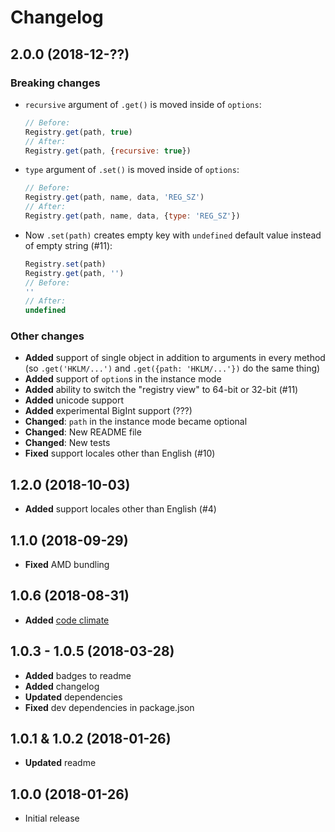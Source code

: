 # Changelog


## 2.0.0 (2018-12-??)

### Breaking changes
- `recursive` argument of `.get()` is moved inside of `options`:
  ```js
  // Before:
  Registry.get(path, true)
  // After:
  Registry.get(path, {recursive: true})
  ```
- `type` argument of `.set()` is moved inside of `options`:
  ```js
  // Before:
  Registry.get(path, name, data, 'REG_SZ')
  // After:
  Registry.get(path, name, data, {type: 'REG_SZ'})
  ```
- Now `.set(path)` creates empty key with `undefined` default value instead of empty string (#11):
  ```js
  Registry.set(path)
  Registry.get(path, '')
  // Before:
  ''
  // After:
  undefined
  ```


### Other changes
- **Added** support of single object in addition to arguments in every method (so `.get('HKLM/...')` and `.get({path: 'HKLM/...'})` do the same thing)
- **Added** support of `option`s in the instance mode
- **Added** ability to switch the "registry view" to 64-bit or 32-bit (#11)
- **Added** unicode support
- **Added** experimental BigInt support (???)
- **Changed**: `path` in the instance mode became optional
- **Changed**: New README file
- **Changed**: New tests
- **Fixed** support locales other than English (#10)


## 1.2.0 (2018-10-03)

- **Added** support locales other than English (#4)


## 1.1.0 (2018-09-29)

- **Fixed** AMD bundling


## 1.0.6 (2018-08-31)

- **Added** [code climate](https://codeclimate.com/github/MikeKovarik/rage-edit)


## 1.0.3 - 1.0.5 (2018-03-28)

- **Added** badges to readme
- **Added** changelog
- **Updated** dependencies
- **Fixed** dev dependencies in package.json


## 1.0.1 & 1.0.2 (2018-01-26)

- **Updated** readme


## 1.0.0 (2018-01-26)

- Initial release